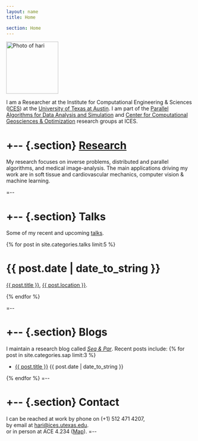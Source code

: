 ```yaml
---
layout: name
title: Home

section: Home
---
```


<img class='inset right' src='/~hari/images/hari1.png' title='Hari Sundar' alt='Photo of hari' width='140px' />

I am a Researcher at the Institute for Computational Engineering & Sciences ([ICES](http://www.ices.utexas.edu)) at the [University of Texas at Austin](http://www.utexas.edu). I am part of the [Parallel Algorithms for Data Analysis and Simulation](http://padas.ices.utexas.edu/) and [Center for Computational Geosciences & Optimization](http://www.ices.utexas.edu/research/centers-groups/ccgo/) research groups at ICES.

+--	{.section}
[Research](/~hari/work)
========

My research focuses on inverse problems, distributed and parallel algorithms, and medical image-analysis. The main applications driving my work are in soft tissue and cardiovascular mechanics, computer vision & machine learning.

=--

+-- {.section}
Talks
=====
Some of my recent and upcoming [talks](/~hari/talks).


{% for post in site.categories.talks limit:5 %}
<div class="section list">
  <h1>{{ post.date | date_to_string }}</h1>
  <p class="line">
  <a class="title" href="/~hari/{{ post.url }}">{{ post.title }}</a>,
	<a class="excerpt" href="{{ post.link }}">{{ post.location }}</a>.
	</p>
</div>
{% endfor %}

=--

+-- {.section}
Blogs
=====
I maintain a research blog called _[Seq & Par](/~hari/sap)_. Recent posts include:
{% for post in site.categories.sap limit:3 %}
<ul class="compact recent">
<li>
	<a href="/~hari/{{ post.url }}" title="{{ post.excerpt }}">{{ post.title }}</a>
	<span class="date">{{ post.date | date_to_string }}</span> 
</li>
</ul>
{% endfor %}
=--

+-- {.section}
Contact
=======
I can be reached at work by phone on (+1) 512 471 4207,  
by email at <hari@ices.utexas.edu>.  
or in person at ACE 4.234 ([Map](http://www.utexas.edu/maps/main/buildings/ace.html)).
=--
